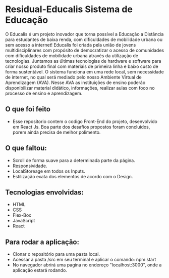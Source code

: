 # Residual-Educalis Sistema de Educação

O Educalis é um projeto inovador que torna possível a Educação a Distância para estudantes de baixa renda, com dificuldades de mobilidade urbana ou sem acesso a internet!
Educalis foi criada pela união de jovens multidisciplinares com propósito de democratizar o acesso de comunidades com dificuldades de mobilidade urbana através da utilização de tecnologias. Juntamos as últimas tecnologias de hardware e software para criar nosso produto final com materiais de primeira linha e baixo custo de forma sustentável.
O sistema funciona em uma rede local, sem necessidade de internet, no qual será mediado pelo nosso Ambiente Virtual de Aprendizagem (AVA). Nesse AVA as instituições de ensino poderão disponibilizar material didático, informações, realizar aulas com foco no processo de ensino e aprendizagem.

## O que foi feito

- Esse repositorio contem o codigo Front-End do projeto, desenvolvido em React Js. Boa parte dos desafios propostos foram concluidos, porem ainda precisa de melhor polimento. 


## O que faltou:

- Scroll de forma suave para a determinada parte da página.
- Responsividade.
- LocalStoreage em todos os Inputs.
- Estilização exata dos elementos de acordo com o Design.



## Tecnologias envolvidas:

- HTML
- CSS
- Flex-Box
- JavaScript
- React


## Para rodar a aplicação:

- Clonar o repositório para uma pasta local.
- Acessar a pasta /src em seu terminal e aplicar o comando: npm start
- No navegador abrirá uma pagina no endereço "localhost:3000", onde a aplicação estará rodando.
